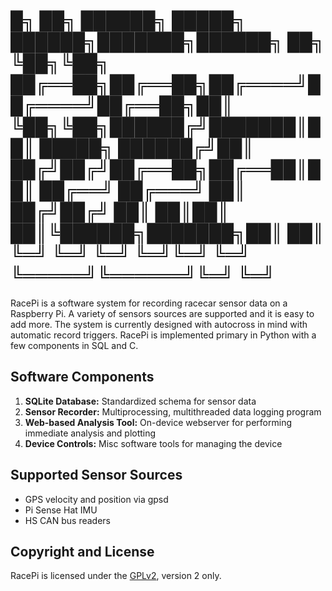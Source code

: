 █╗ ██╗  ██████╗  █████╗  ██████╗███████╗██████╗ ██╗
╚██╗╚██╗ ██╔══██╗██╔══██╗██╔════╝██╔════╝██╔══██╗██║
 ╚██╗╚██╗██████╔╝███████║██║     █████╗  ██████╔╝██║
 ██╔╝██╔╝██╔══██╗██╔══██║██║     ██╔══╝  ██╔═══╝ ██║
██╔╝██╔╝ ██║  ██║██║  ██║╚██████╗███████╗██║     ██║
╚═╝ ╚═╝  ╚═╝  ╚═╝╚═╝  ╚═╝ ╚═════╝╚══════╝╚═╝     ╚═╝
=================

RacePi is a software system for recording racecar sensor data on a Raspberry Pi. A variety of sensors sources are supported and it is easy to add more. The system is currently designed with autocross in mind with automatic record triggers. RacePi is implemented primary in Python with a few components in SQL and C.

Software Components
---------------------
1. **SQLite Database:** Standardized schema for sensor data 
2. **Sensor Recorder:** Multiprocessing, multithreaded data logging program
3. **Web-based Analysis Tool:** On-device webserver for performing immediate analysis and plotting
4. **Device Controls:** Misc software tools for managing the device


Supported Sensor Sources
---------------------
* GPS velocity and position via gpsd
* Pi Sense Hat IMU
* HS CAN bus readers


Copyright and License
---------------------
RacePi is licensed under the [GPLv2](https://www.gnu.org/licenses/old-licenses/gpl-2.0.en.html), version 2 only.
